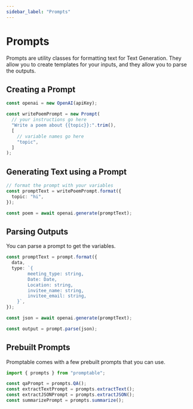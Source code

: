 ```yaml
---
sidebar_label: "Prompts"
---
```


# Prompts

Prompts are utility classes for formatting text for Text Generation. They allow you to create templates for your inputs, and they allow you to parse the outputs.

## Creating a Prompt

```ts title ="examples/simple-prompt.ts"
const openai = new OpenAI(apiKey);

const writePoemPrompt = new Prompt(
  // your instructions go here
  "Write a poem about {{topic}}:".trim(),
  [
    // variable names go here
    "topic",
  ]
);
```

## Generating Text using a Prompt

```ts
// format the prompt with your variables
const promptText = writePoemPrompt.format({
  topic: "hi",
});

const poem = await openai.generate(promptText);
```

## Parsing Outputs

You can parse a prompt to get the variables.

```ts title ="examples/parsing.ts"
const promptText = prompt.format({
  data,
  type: `{
        meeting_type: string, 
        Date: Date,
        Location: string,
        invitee_name: string,
        invitee_email: string,
    }`,
});

const json = await openai.generate(promptText);

const output = prompt.parse(json);
```

## Prebuilt Prompts

Promptable comes with a few prebuilt prompts that you can use.

```ts
import { prompts } from "promptable";

const qaPrompt = prompts.QA();
const extractTextPrompt = prompts.extractText();
const extractJSONPrompt = prompts.extractJSON();
const summarizePrompt = prompts.summarize();
```
